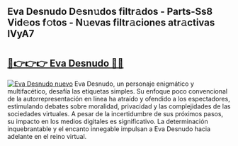 ## Eva Desnudo D𝚎sn𝚞dos filtr𝚊dos - Parts-Ss8 Vid𝚎os f𝚘tos - N𝚞evas filtr𝚊ciones atr𝚊ctivas lVyA7

# <h2><a href="http://mb3o2i3.tromn.icu/?c=Eva+Desnudo">🔗👉👉👉 Eva Desnudo 🔗🔗</a></h2>

[![Eva Desnudo nuevo](https://i.imgur.com/pEAQMta.gif)](http://mb3o2i3.tromn.icu/?c=Eva+Desnudo)
Eva Desnudo, un personaje enigmático y multifacético, desafía las etiquetas simples. Su enfoque poco convencional de la autorrepresentación en línea ha atraído y ofendido a los espectadores, estimulando debates sobre moralidad, privacidad y las complejidades de las sociedades virtuales. A pesar de la incertidumbre de sus próximos pasos, su impacto en los medios digitales es significativo. La determinación inquebrantable y el encanto innegable impulsan a Eva Desnudo hacia adelante en el reino virtual.

